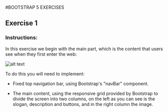 #BOOTSTRAP 5 EXERCISES

## Exercise 1

### Instructions:

In this exercise we begin with the main part, which is the content that users see when they first enter the web:

![alt text](https://github.com/Pabl0Parra/bootstrap5/blob/main/ex_1/Dise%C3%B1o/desktop-preview.jpg?raw=true)

To do this you will need to implement:

- Fixed top navigation bar, using Bootstrap's "navBar" component.

- The main content, using the responsive grid provided by Bootstrap to divide the screen into two columns, on the left as you can see is the slogan, description and buttons, and in the right column the image.
